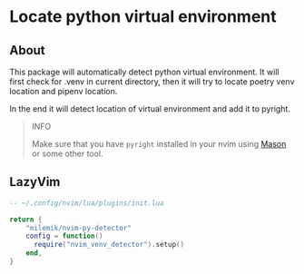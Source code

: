 # Locate python virtual environment


## About

This package will automatically detect python virtual environment.
It will first check for .venv in current directory, then it will try to locate poetry venv location and pipenv location.

In the end it will detect location of virtual environment and add it to pyright.

> INFO
>
> Make sure that you have ```pyright``` installed in your nvim using [Mason](https://github.com/williamboman/mason.nvim) or some other tool. 
>


## LazyVim

```lua
-- ~/.config/nvim/lua/plugins/init.lua

return {
    "milemik/nvim-py-detector"
    config = function()
      require("nvim_venv_detector").setup()
    end,
}
```
